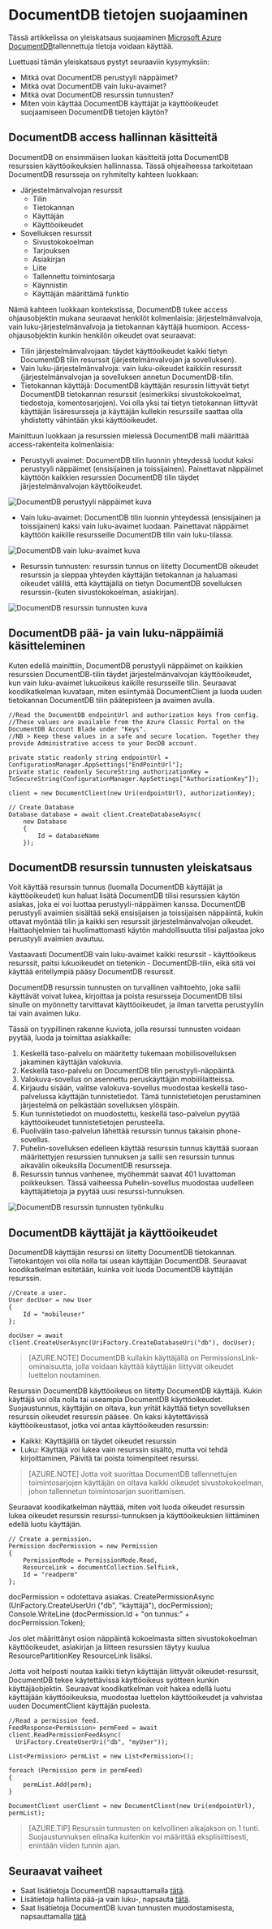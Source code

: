 <properties 
    pageTitle="Opi käyttämään DocumentDB tietojen suojaamiseen | Microsoft Azure" 
    description="Lisätietoja Accessin ohjausobjektin käsitteiden DocumentDB, kuten perusmuodon näppäimet, vain luku-avaimet, käyttäjät ja käyttöoikeudet." 
    services="documentdb" 
    authors="kiratp" 
    manager="jhubbard" 
    editor="monicar" 
    documentationCenter=""/>

<tags 
    ms.service="documentdb" 
    ms.workload="data-services" 
    ms.tgt_pltfrm="na" 
    ms.devlang="na" 
    ms.topic="article" 
    ms.date="09/19/2016" 
    ms.author="kipandya"/>

# <a name="securing-access-to-documentdb-data"></a>DocumentDB tietojen suojaaminen

Tässä artikkelissa on yleiskatsaus suojaaminen [Microsoft Azure DocumentDB](https://azure.microsoft.com/services/documentdb/)tallennettuja tietoja voidaan käyttää.

Luettuasi tämän yleiskatsaus pystyt seuraaviin kysymyksiin:  

-   Mitkä ovat DocumentDB perustyyli näppäimet?
-   Mitkä ovat DocumentDB vain luku-avaimet?
-   Mitkä ovat DocumentDB resurssin tunnusten?
-   Miten voin käyttää DocumentDB käyttäjät ja käyttöoikeudet suojaamiseen DocumentDB tietojen käytön?

## <a name="documentdb-access-control-concepts"></a>DocumentDB access hallinnan käsitteitä

DocumentDB on ensimmäisen luokan käsitteitä jotta DocumentDB resurssien käyttöoikeuksien hallinnassa.  Tässä ohjeaiheessa tarkoitetaan DocumentDB resursseja on ryhmitelty kahteen luokkaan:

- Järjestelmänvalvojan resurssit
    - Tilin
    - Tietokannan
    - Käyttäjän
    - Käyttöoikeudet
- Sovelluksen resurssit
    - Sivustokokoelman
    - Tarjouksen
    - Asiakirjan
    - Liite
    - Tallennettu toimintosarja
    - Käynnistin
    - Käyttäjän määrittämä funktio

Nämä kahteen luokkaan kontekstissa, DocumentDB tukee access ohjausobjektin mukana seuraavat henkilöt kolmenlaisia: järjestelmänvalvoja, vain luku-järjestelmänvalvoja ja tietokannan käyttäjä huomioon.  Access-ohjausobjektin kunkin henkilön oikeudet ovat seuraavat:
 
- Tilin järjestelmänvalvojaan: täydet käyttöoikeudet kaikki tietyn DocumentDB tilin resurssit (järjestelmänvalvojan ja sovelluksen).
- Vain luku-järjestelmänvalvoja: vain luku-oikeudet kaikkiin resurssit (järjestelmänvalvojan ja sovelluksen annetun DocumentDB-tilin. 
- Tietokannan käyttäjä: DocumentDB käyttäjän resurssin liittyvät tietyt DocumentDB tietokannan resurssit (esimerkiksi sivustokokoelmat, tiedostoja, komentosarjojen).  Voi olla yksi tai tietyn tietokannan liittyvät käyttäjän lisäresursseja ja käyttäjän kullekin resurssille saattaa olla yhdistetty vähintään yksi käyttöoikeudet.

Mainittuun luokkaan ja resurssien mielessä DocumentDB malli määrittää access-rakenteita kolmenlaisia:

- Perustyyli avaimet: DocumentDB tilin luonnin yhteydessä luodut kaksi perustyyli näppäimet (ensisijainen ja toissijainen).  Painettavat näppäimet käyttöön kaikkien resurssien DocumentDB tilin täydet järjestelmänvalvojan käyttöoikeudet.

![DocumentDB perustyyli näppäimet kuva](./media/documentdb-secure-access-to-data/masterkeys.png)

- Vain luku-avaimet: DocumentDB tilin luonnin yhteydessä (ensisijainen ja toissijainen) kaksi vain luku-avaimet luodaan.  Painettavat näppäimet käyttöön kaikille resursseille DocumentDB tilin vain luku-tilassa.

![DocumentDB vain luku-avaimet kuva](./media/documentdb-secure-access-to-data/readonlykeys.png)

- Resurssin tunnusten: resurssin tunnus on liitetty DocumentDB oikeudet resurssin ja sieppaa yhteyden käyttäjän tietokannan ja haluamasi oikeudet välillä, että käyttäjällä on tietyn DocumentDB sovelluksen resurssin-(kuten sivustokokoelman, asiakirjan).

![DocumentDB resurssin tunnusten kuva](./media/documentdb-secure-access-to-data/resourcekeys.png)

## <a name="working-with-documentdb-master-and-read-only-keys"></a>DocumentDB pää- ja vain luku-näppäimiä käsitteleminen

Kuten edellä mainittiin, DocumentDB perustyyli näppäimet on kaikkien resurssien DocumentDB-tilin täydet järjestelmänvalvojan käyttöoikeudet, kun vain luku-avaimet lukuoikeus kaikille resursseille tilin.  Seuraavat koodikatkelman kuvataan, miten esiintymää DocumentClient ja luoda uuden tietokannan DocumentDB tilin päätepisteen ja avaimen avulla. 

    //Read the DocumentDB endpointUrl and authorization keys from config.
    //These values are available from the Azure Classic Portal on the DocumentDB Account Blade under "Keys".
    //NB > Keep these values in a safe and secure location. Together they provide Administrative access to your DocDB account.
    
    private static readonly string endpointUrl = ConfigurationManager.AppSettings["EndPointUrl"];
    private static readonly SecureString authorizationKey = ToSecureString(ConfigurationManager.AppSettings["AuthorizationKey"]);
        
    client = new DocumentClient(new Uri(endpointUrl), authorizationKey);
    
    // Create Database
    Database database = await client.CreateDatabaseAsync(
        new Database
        {
            Id = databaseName
        });


## <a name="overview-of-documentdb-resource-tokens"></a>DocumentDB resurssin tunnusten yleiskatsaus

Voit käyttää resurssin tunnus (luomalla DocumentDB käyttäjät ja käyttöoikeudet) kun haluat lisätä DocumentDB tilisi resurssien käytön asiakas, joka ei voi luottaa perustyyli-näppäimen kanssa. DocumentDB perustyyli avaimien sisältää sekä ensisijaisen ja toissijaisen näppäintä, kukin ottavat myöntää tilin ja kaikki sen resurssit järjestelmänvalvojan oikeudet. Haittaohjelmien tai huolimattomasti käytön mahdollisuutta tilisi paljastaa joko perustyyli avaimien avautuu. 

Vastaavasti DocumentDB vain luku-avaimet kaikki resurssit - käyttöoikeus resurssit, paitsi lukuoikeudet on tietenkin - DocumentDB-tilin, eikä sitä voi käyttää eritellympiä pääsy DocumentDB resurssit.

DocumentDB resurssin tunnusten on turvallinen vaihtoehto, joka sallii käyttävät voivat lukea, kirjoittaa ja poista resursseja DocumentDB tilisi sinulle on myönnetty tarvittavat käyttöoikeudet, ja ilman tarvetta perustyyliin tai vain avaimen luku.

Tässä on tyypillinen rakenne kuviota, jolla resurssi tunnusten voidaan pyytää, luoda ja toimittaa asiakkaille:

1. Keskellä taso-palvelu on määritetty tukemaan mobiilisovelluksen jakaminen käyttäjän valokuvia.
2. Keskellä taso-palvelu on DocumentDB tilin perustyyli-näppäintä.
3. Valokuva-sovellus on asennettu peruskäyttäjän mobiililaitteissa. 
4. Kirjaudu sisään, valitse valokuva-sovellus muodostaa keskellä taso-palvelussa käyttäjän tunnistetiedot. Tämä tunnistetietojen perustaminen järjestelmä on pelkästään sovelluksen ylöspäin.
5. Kun tunnistetiedot on muodostettu, keskellä taso-palvelun pyytää käyttöoikeudet tunnistetietojen perusteella.
6. Puolivälin taso-palvelun lähettää resurssin tunnus takaisin phone-sovellus.
7. Puhelin-sovelluksen edelleen käyttää resurssin tunnus käyttää suoraan määritettyjen resurssien tunnuksen ja sallii sen resurssin tunnus aikavälin oikeuksilla DocumentDB resursseja. 
8. Resurssin tunnus vanhenee, myöhemmät saavat 401 luvattoman poikkeuksen.  Tässä vaiheessa Puhelin-sovellus muodostaa uudelleen käyttäjätietoja ja pyytää uusi resurssi-tunnuksen.

![DocumentDB resurssin tunnusten työnkulku](./media/documentdb-secure-access-to-data/resourcekeyworkflow.png)

## <a name="working-with-documentdb-users-and-permissions"></a>DocumentDB käyttäjät ja käyttöoikeudet
DocumentDB käyttäjän resurssi on liitetty DocumentDB tietokannan.  Tietokantojen voi olla nolla tai usean käyttäjän DocumentDB.  Seuraavat koodikatkelman esitetään, kuinka voit luoda DocumentDB käyttäjän resurssin.

    //Create a user.
    User docUser = new User
    {
        Id = "mobileuser"
    };

    docUser = await client.CreateUserAsync(UriFactory.CreateDatabaseUri("db"), docUser);

> [AZURE.NOTE] DocumentDB kullakin käyttäjällä on PermissionsLink-ominaisuutta, jolla voidaan käyttää käyttäjän liittyvät oikeudet luettelon noutaminen.

Resurssin DocumentDB käyttöoikeus on liitetty DocumentDB käyttäjä.  Kukin käyttäjä voi olla nolla tai useampia DocumentDB käyttöoikeudet.  Suojaustunnus, käyttäjän on oltava, kun yrität käyttää tietyn sovelluksen resurssin oikeudet resurssin pääsee.
On kaksi käytettävissä käyttöoikeustasot, jotka voi antaa käyttöoikeuden resurssin:

- Kaikki: Käyttäjällä on täydet oikeudet resurssin
- Luku: Käyttäjä voi lukea vain resurssin sisältö, mutta voi tehdä kirjoittaminen, Päivitä tai poista toimenpiteet resurssi.


> [AZURE.NOTE] Jotta voit suorittaa DocumentDB tallennettujen toimintosarjojen käyttäjän on oltava kaikki oikeudet sivustokokoelman, johon tallennetun toimintosarjan suorittamisen.


Seuraavat koodikatkelman näyttää, miten voit luoda oikeudet resurssin lukea oikeudet resurssin resurssi-tunnuksen ja käyttöoikeuksien liittäminen edellä luotu käyttäjän.

    // Create a permission.
    Permission docPermission = new Permission
    {
        PermissionMode = PermissionMode.Read,
        ResourceLink = documentCollection.SelfLink,
        Id = "readperm"
    };
            
  docPermission = odotettava asiakas. CreatePermissionAsync (UriFactory.CreateUserUri ("db", "käyttäjä"), docPermission); Console.WriteLine (docPermission.Id + "on tunnus:" + docPermission.Token);
  
Jos olet määrittänyt osion näppäintä kokoelmasta sitten sivustokokoelman käyttöoikeudet, asiakirjan ja liitteen resurssien täytyy kuulua ResourcePartitionKey ResourceLink lisäksi.

Jotta voit helposti noutaa kaikki tietyn käyttäjän liittyvät oikeudet-resurssit, DocumentDB tekee käytettävissä käyttöoikeus syötteen kunkin käyttäjäobjektin.  Seuraavat koodikatkelman voit hakea edellä luotu käyttäjään käyttöoikeuksia, muodostaa luettelon käyttöoikeudet ja vahvistaa uuden DocumentClient käyttäjän puolesta.

    //Read a permission feed.
    FeedResponse<Permission> permFeed = await client.ReadPermissionFeedAsync(
      UriFactory.CreateUserUri("db", "myUser"));

    List<Permission> permList = new List<Permission>();
      
    foreach (Permission perm in permFeed)
    {
        permList.Add(perm);
    }
            
    DocumentClient userClient = new DocumentClient(new Uri(endpointUrl), permList);

> [AZURE.TIP] Resurssin tunnusten on kelvollinen aikajakson on 1 tunti.  Suojaustunnuksen elinaika kuitenkin voi määrittää eksplisiittisesti, enintään viiden tunnin ajan.

## <a name="next-steps"></a>Seuraavat vaiheet

- Saat lisätietoja DocumentDB napsauttamalla [tätä](http://azure.com/docdb).
- Lisätietoja hallinta pää-ja vain luku-, napsauta [tätä](documentdb-manage-account.md).
- Saat lisätietoja DocumentDB luvan tunnusten muodostamisesta, napsauttamalla [tätä](https://msdn.microsoft.com/library/azure/dn783368.aspx)
 
